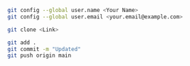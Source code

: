 ```bash
git config --global user.name <Your Name>
git config --global user.email <your.email@example.com>
```  
```bash
git clone <Link>
```  
```bash
git add .
git commit -m "Updated"
git push origin main
```  

